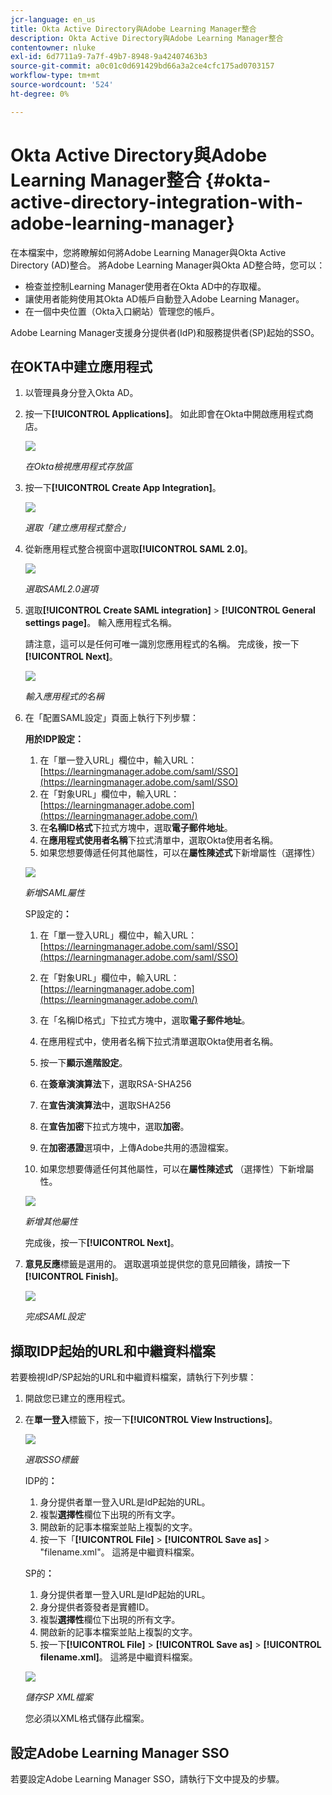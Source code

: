```yaml
---
jcr-language: en_us
title: Okta Active Directory與Adobe Learning Manager整合
description: Okta Active Directory與Adobe Learning Manager整合
contentowner: nluke
exl-id: 6d7711a9-7a7f-49b7-8948-9a42407463b3
source-git-commit: a0c01c0d691429bd66a3a2ce4cfc175ad0703157
workflow-type: tm+mt
source-wordcount: '524'
ht-degree: 0%

---
```


# Okta Active Directory與Adobe Learning Manager整合 {#okta-active-directory-integration-with-adobe-learning-manager}

在本檔案中，您將瞭解如何將Adobe Learning Manager與Okta Active Directory (AD)整合。 將Adobe Learning Manager與Okta AD整合時，您可以：

* 檢查並控制Learning Manager使用者在Okta AD中的存取權。
* 讓使用者能夠使用其Okta AD帳戶自動登入Adobe Learning Manager。
* 在一個中央位置（Okta入口網站）管理您的帳戶。

Adobe Learning Manager支援身分提供者(IdP)和服務提供者(SP)起始的SSO。

## 在OKTA中建立應用程式

1. 以管理員身分登入Okta AD。
1. 按一下&#x200B;**[!UICONTROL Applications]**。 如此即會在Okta中開啟應用程式商店。

   ![](assets/cp-application-store.png)

   *在Okta檢視應用程式存放區*

1. 按一下&#x200B;**[!UICONTROL Create App Integration]**。

   ![](assets/cp-app-integrations.png)

   *選取「建立應用程式整合」*

1. 從新應用程式整合視窗中選取&#x200B;**[!UICONTROL SAML 2.0]**。

   ![](assets/cp-saml2.0.png)

   *選取SAML2.0選項*

1. 選取&#x200B;**[!UICONTROL Create SAML integration]** > **[!UICONTROL General settings page]**。 輸入應用程式名稱。

   請注意，這可以是任何可唯一識別您應用程式的名稱。 完成後，按一下&#x200B;**[!UICONTROL Next]**。

   ![](assets/cp-saml-integration.png)

   *輸入應用程式的名稱*

1. 在「配置SAML設定」頁面上執行下列步驟：

   **用於IDP設定：**

   1. 在「單一登入URL」欄位中，輸入URL： [https://learningmanager.adobe.com/saml/SSO](https://learningmanager.adobe.com/saml/SSO)
   1. 在「對象URL」欄位中，輸入URL： [https://learningmanager.adobe.com](https://learningmanager.adobe.com/)
   1. 在&#x200B;**名稱ID格式**&#x200B;下拉式方塊中，選取&#x200B;**電子郵件地址**。
   1. 在&#x200B;**應用程式使用者名稱**&#x200B;下拉式清單中，選取Okta使用者名稱。
   1. 如果您想要傳遞任何其他屬性，可以在&#x200B;**屬性陳述式**&#x200B;下新增屬性（選擇性）

   ![](assets/cp-saml-integration-step1.png)

   *新增SAML屬性*

   SP設定的&#x200B;**：**

   1. 在「單一登入URL」欄位中，輸入URL： [https://learningmanager.adobe.com/saml/SSO](https://learningmanager.adobe.com/saml/SSO)
   1. 在「對象URL」欄位中，輸入URL： [https://learningmanager.adobe.com](https://learningmanager.adobe.com/)
   1. 在「名稱ID格式」下拉式方塊中，選取&#x200B;**電子郵件地址**。
   1. 在應用程式中，使用者名稱下拉式清單選取Okta使用者名稱。
   1. 按一下&#x200B;**顯示進階設定**。
   1. 在&#x200B;**簽章演演算法**&#x200B;下，選取RSA-SHA256
   1. 在&#x200B;**宣告演演算法**&#x200B;中，選取SHA256
   1. 在&#x200B;**宣告加密**&#x200B;下拉式方塊中，選取&#x200B;**加密**。

   1. 在&#x200B;**加密憑證**&#x200B;選項中，上傳Adobe共用的憑證檔案。
   1. 如果您想要傳遞任何其他屬性，可以在&#x200B;**屬性陳述式** （選擇性）下新增屬性。

   ![](assets/cp-saml-integration-step2.png)

   *新增其他屬性*

   完成後，按一下&#x200B;**[!UICONTROL Next]**。

1. **意見反應**&#x200B;標籤是選用的。 選取選項並提供您的意見回饋後，請按一下&#x200B;**[!UICONTROL Finish]**。

   ![](assets/cp-saml-integration-step3.png)

   *完成SAML設定*

## 擷取IDP起始的URL和中繼資料檔案

若要檢視IdP/SP起始的URL和中繼資料檔案，請執行下列步驟：

1. 開啟您已建立的應用程式。
1. 在&#x200B;**單一登入**&#x200B;標籤下，按一下&#x200B;**[!UICONTROL View Instructions]**。

   ![](assets/cp-prime-sso.png)

   *選取SSO標籤*

   IDP的&#x200B;**：**

   1. 身分提供者單一登入URL是IdP起始的URL。
   1. 複製&#x200B;**選擇性**&#x200B;欄位下出現的所有文字。
   1. 開啟新的記事本檔案並貼上複製的文字。
   1. 按一下「**[!UICONTROL File]** > **[!UICONTROL Save as]** > &quot;filename.xml&quot;。 這將是中繼資料檔案。

   SP的&#x200B;**：**

   1. 身分提供者單一登入URL是IdP起始的URL。
   1. 身分提供者簽發者是實體ID。
   1. 複製&#x200B;**選擇性**&#x200B;欄位下出現的所有文字。
   1. 開啟新的記事本檔案並貼上複製的文字。
   1. 按一下&#x200B;**[!UICONTROL File]** > **[!UICONTROL Save as]** > **[!UICONTROL filename.xml]**。 這將是中繼資料檔案。

   ![](assets/cp-saml-integration-step4.png)

   *儲存SP XML檔案*

   您必須以XML格式儲存此檔案。

## 設定Adobe Learning Manager SSO

若要設定Adobe Learning Manager SSO，請執行下文中提及的步驟。

<!--

article not in TOC

[SSO Authentication](/help/migrated/kb/sso-authentication-for-learning-manager.md)
-->

